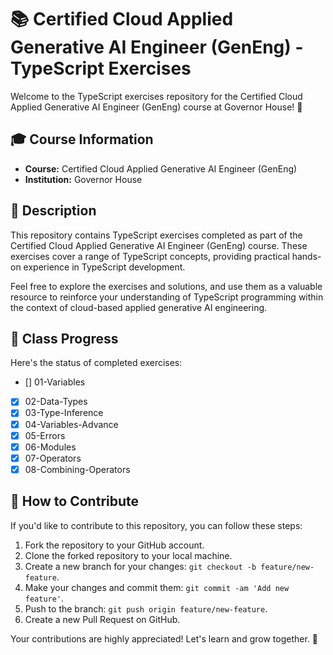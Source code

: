 # 📚 Certified Cloud Applied Generative AI Engineer (GenEng) - TypeScript Exercises

Welcome to the TypeScript exercises repository for the Certified Cloud Applied Generative AI Engineer (GenEng) course at Governor House! 🚀

## 🎓 Course Information

- **Course:** Certified Cloud Applied Generative AI Engineer (GenEng)
- **Institution:** Governor House

## 📝 Description

This repository contains TypeScript exercises completed as part of the Certified Cloud Applied Generative AI Engineer (GenEng) course. These exercises cover a range of TypeScript concepts, providing practical hands-on experience in TypeScript development.

Feel free to explore the exercises and solutions, and use them as a valuable resource to reinforce your understanding of TypeScript programming within the context of cloud-based applied generative AI engineering.

## 📂 Class Progress

Here's the status of completed exercises:

- [] 01-Variables
- [x] 02-Data-Types
- [x] 03-Type-Inference
- [x] 04-Variables-Advance
- [x] 05-Errors
- [x] 06-Modules
- [x] 07-Operators
- [x] 08-Combining-Operators

## 📌 How to Contribute

If you'd like to contribute to this repository, you can follow these steps:

1. Fork the repository to your GitHub account.
2. Clone the forked repository to your local machine.
3. Create a new branch for your changes: `git checkout -b feature/new-feature`.
4. Make your changes and commit them: `git commit -am 'Add new feature'`.
5. Push to the branch: `git push origin feature/new-feature`.
6. Create a new Pull Request on GitHub.

Your contributions are highly appreciated! Let's learn and grow together. 🌟
